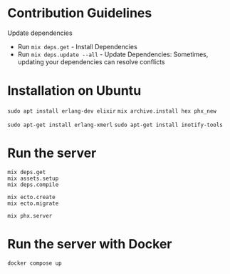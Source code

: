 # Contribution Guidelines

Update dependencies
- Run `mix deps.get` - Install Dependencies
- Run `mix deps.update --all` - Update Dependencies: Sometimes, updating your dependencies can resolve conflicts

# Installation on Ubuntu
`sudo apt install erlang-dev elixir`
`mix archive.install hex phx_new`

`sudo apt-get install erlang-xmerl`
`sudo apt-get install inotify-tools`

# Run the server
```
mix deps.get
mix assets.setup
mix deps.compile

mix ecto.create
mix ecto.migrate

mix phx.server
```

# Run the server with Docker
```
docker compose up
```
